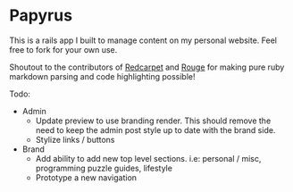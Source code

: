 # Papyrus

This is a rails app I built to manage content on my personal website. Feel free to fork for your own use.

Shoutout to the contributors of [Redcarpet](https://github.com/vmg/redcarpet) and [Rouge](https://github.com/jneen/rouge) for making pure ruby markdown parsing and code highlighting possible!

Todo:

* Admin
    * Update preview to use branding render. This should remove the need to keep the admin post style up to date with the brand side.
    * Stylize links / buttons
* Brand
    * Add ability to add new top level sections. i.e: personal / misc, programming puzzle guides, lifestyle
    * Prototype a new navigation
